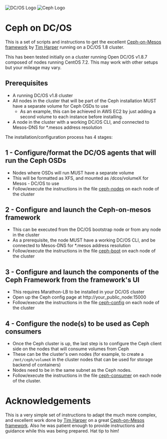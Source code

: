 ![DC/OS Logo](https://acomblogimages.blob.core.windows.net/media/Default/Windows-Live-Writer/dcoslogo.png) ![Ceph Logo](http://www.open-v.net/images/openv/o3/icons/ceph.png)

# Ceph on DC/OS

This is a set of scripts and instructions to get the excellent [Ceph-on-Mesos framework](https://github.com/vivint-smarthome/ceph-on-mesos) by [Tim Harper](https://github.com/timcharper) running on a DC/OS 1.8 cluster.

This has been tested initially on a cluster running Open DC/OS v1.8.7 composed of nodes running CentOS 7.2. This may work with other setups but your mileage may vary.

## Prerequisites

- A running DC/OS v1.8 cluster
- All nodes in the cluster that will be part of the Ceph installation MUST have a separate volume for Ceph OSDs to use
  * As an example, this can be achieved in AWS EC2 by just adding a second volume to each instance before installing.
- A node in the cluster with a working DC/OS CLI, and connected to Mesos-DNS for \*.mesos address resolution

The installation/configuration process has 4 stages:

## 1 - Configure/format the DC/OS agents that will run the Ceph OSDs 

- Nodes where OSDs will run MUST have a separate volume
- This will be formatted as XFS, and mounted as /dcos/volumeX for Mesos - DC/OS to use
- Follow/execute the instructions in the file [ceph-nodes](./1-ceph_nodes.sh) on each node of the cluster

## 2 - Configure and launch the Ceph-on-mesos framework

- This can be executed from the DC/OS bootstrap node or from any node in the cluster
- As a prerequisite, the node MUST have a working DC/OS CLI, and be connected to Mesos-DNS for \*.mesos address resolution
- Follow/execute the instructions in the file [ceph-boot](./2-ceph_boot.sh) on each node of the cluster

## 3 - Configure and launch the components of the Ceph Framework from the framework's UI

- This requires Marathon-LB to be installed in your DC/OS cluster
- Open up the Ceph config page at http://your_public_node:15000
- Follow/execute the instructions in the file [ceph-config](./3-ceph_config.sh) on each node of the cluster

## 4 - Configure the node(s) to be used as Ceph consumers

- Once the Ceph cluster is up, the last step is to configure the Ceph client side on the nodes that will consume volumes from Ceph
- These can be the cluster's own nodes (for example, to create a `/mnt/ceph/volumeX` in the cluster nodes that can be used for storage backend of containers)
- Nodes need to be in the same subnet as the Ceph nodes.
- Follow/execute the instructions in the file [ceph-consumer](./4-ceph_consumer.sh) on each node of the cluster.


# Acknowledgements

This is a very simple set of instructions to adapt the much more complex, and excellent work done by [Tim Harper](https://github.com/timcharper) on a great [Ceph-on-Mesos framework](https://github.com/vivint-smarthome/ceph-on-mesos). Also he was patient enough to provide instructions and guidance while this was being prepared. Hat tip to him!

